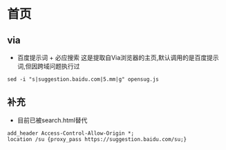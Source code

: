 # 首页

## via
- 百度提示词 + 必应搜索
这是提取自Via浏览器的主页,默认调用的是百度提示词,但因跨域问题执行过
```
sed -i "s|suggestion.baidu.com|5.mm|g" opensug.js
```

## 补充
- 目前已被search.html替代
```
add_header Access-Control-Allow-Origin *;
location /su {proxy_pass https://suggestion.baidu.com/su;}
```